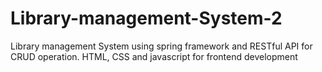 # Library-management-System-2
Library management System using spring framework and RESTful API for CRUD operation. HTML, CSS  and javascript for frontend development
